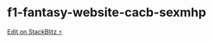 # f1-fantasy-website-cacb-sexmhp

[Edit on StackBlitz ⚡️](https://stackblitz.com/edit/f1-fantasy-website-cacb-sexmhp)